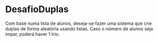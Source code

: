 # DesafioDuplas
Com base numa lista de alunos, deseja-se fazer uma sistema que crie duplas de forma aleatória usando listas. Caso o número de alunos seja impar, poderá haver 1 trio.  
